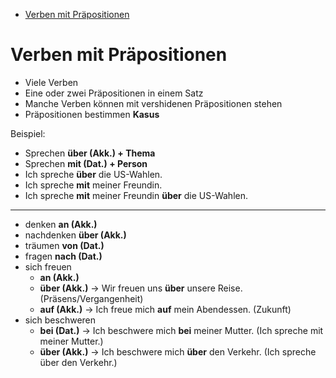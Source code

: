 - [Verben mit Präpositionen](#verben-mit-präpositionen)

# Verben mit Präpositionen

- Viele Verben
- Eine oder zwei Präpositionen in einem Satz
- Manche Verben können mit vershidenen Präpositionen stehen
- Präpositionen bestimmen **Kasus**

Beispiel:

- Sprechen **über (Akk.) + Thema**
- Sprechen **mit (Dat.) + Person**
- Ich spreche **über** die US-Wahlen.
- Ich spreche **mit** meiner Freundin.
- Ich spreche **mit** meiner Freundin **über** die US-Wahlen.

---
- denken **an (Akk.)**
- nachdenken **über (Akk.)**
- träumen **von (Dat.)**
- fragen **nach (Dat.)**
- sich freuen
  - **an (Akk.)**
  - **über (Akk.)** -> Wir freuen uns **über** unsere Reise. (Präsens/Vergangenheit)
  - **auf (Akk.)** -> Ich freue mich **auf** mein Abendessen. (Zukunft)
- sich beschweren
  - **bei (Dat.)** -> Ich beschwere mich **bei** meiner Mutter. (Ich spreche mit meiner Mutter.)
  - **über (Akk.)** -> Ich beschwere mich **über** den Verkehr. (Ich spreche über den Verkehr.)
